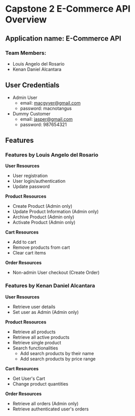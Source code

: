 # Capstone 2 E-Commerce API Overview

## Application name: E-Commerce API

### Team Members:
* Louis Angelo del Rosario
* Kenan Daniel Alcantara

## User Credentials
* Admin User
  * email: macgyver@gmail.com
  * password: macnotangus
* Dummy Customer
  * email: jasper@gmail.com
  * password: 987654321

## Features
### Features by Louis Angelo del Rosario
**User Resources**
* User registration
* User login/authentication
* Update password

**Product Resources**
* Create Product (Admin only)
* Update Product Information (Admin only)
* Archive Product (Admin only)
* Activate Product (Admin only)

**Cart Resources**
* Add to cart
* Remove products from cart
* Clear cart items

**Order Resources**
* Non-admin User checkout (Create Order)

### Features by Kenan Daniel Alcantara
**User Resources**
* Retrieve user details
* Set user as Admin (Admin only)

**Product Resources**
* Retrieve all products
* Retrieve all active products
* Retrieve single product
* Search functionalities
  * Add search products by their name
  * Add search products by price range

**Cart Resources**
* Get User's Cart
* Change product quantities

**Order Resources**
* Retrieve all orders (Admin only)
* Retrieve authenticated user's orders
